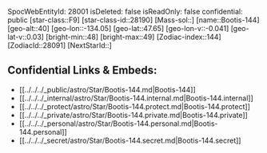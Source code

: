 ﻿---
location: [47.65,-134.05,40]
type: Station
tags:
- astro/Star

---
SpocWebEntityId: 28001
isDeleted: false
isReadOnly: false
confidential: public
[star-class::F9]
[star-class-id::28190]
[Mass-sol::]
[name::Bootis-144]
[geo-alt::40]
[geo-lon::-134.05]
[geo-lat::47.65]
[geo-lon-v::-0.041]
[geo-lat-v::0.03]
[bright-min::48]
[bright-max::49]
[Zodiac-index::144]
[ZodiacId::28091]
[NextStarId::]



## Confidential Links & Embeds: 
- [[../../../_public/astro/Star/Bootis-144.md|Bootis-144]] 
- [[../../../_internal/astro/Star/Bootis-144.internal.md|Bootis-144.internal]] 
- [[../../../_protect/astro/Star/Bootis-144.protect.md|Bootis-144.protect]] 
- [[../../../_private/astro/Star/Bootis-144.private.md|Bootis-144.private]] 
- [[../../../_personal/astro/Star/Bootis-144.personal.md|Bootis-144.personal]] 
- [[../../../_secret/astro/Star/Bootis-144.secret.md|Bootis-144.secret]]

